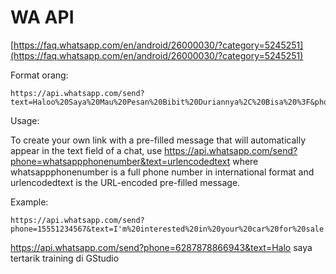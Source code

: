 # WA API

[https://faq.whatsapp.com/en/android/26000030/?category=5245251](https://faq.whatsapp.com/en/android/26000030/?category=5245251)

Format orang:

    https://api.whatsapp.com/send?text=Haloo%20Saya%20Mau%20Pesan%20Bibit%20Duriannya%2C%20Bisa%20%3F&phone=6281262176611

Usage:

To create your own link with a pre-filled message that will automatically appear in the text field of a chat, use https://api.whatsapp.com/send?phone=whatsappphonenumber&text=urlencodedtext where whatsappphonenumber is a full phone number in international format and urlencodedtext is the URL-encoded pre-filled message.

Example: 

    https://api.whatsapp.com/send?phone=15551234567&text=I'm%20interested%20in%20your%20car%20for%20sale

https://api.whatsapp.com/send?phone=6287878866943&text=Halo saya tertarik training di GStudio
